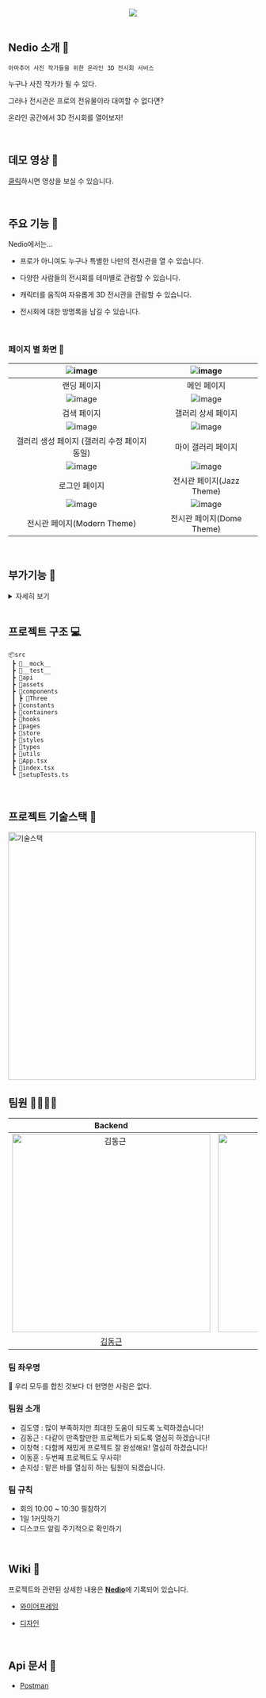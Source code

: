 <br />
<div align="center" >
  <img src="https://user-images.githubusercontent.com/53927959/162380319-f8c4fe54-c928-41f1-bcb9-8bd1a8d74a39.jpeg"/>
</div>
<br />

## Nedio 소개 📝

`아마추어 사진 작가들을 위한 온라인 3D 전시회 서비스`

누구나 사진 작가가 될 수 있다.

그러나 전시관은 프로의 전유물이라 대여할 수 없다면?

온라인 공간에서 3D 전시회를 열어보자!

<br/>

##  데모 영상 🔗

[클릭](https://www.youtube.com/watch?v=FV9S0EsoR7A)하시면 영상을 보실 수 있습니다.

<br/>

##  주요 기능 📌
Nedio에서는...

- 프로가 아니여도 누구나 특별한 나만의 전시관을 열 수 있습니다.

- 다양한 사람들의 전시회를 테마별로 관람할 수 있습니다.

- 캐릭터를 움직여 자유롭게 3D 전시관을 관람할 수 있습니다.

- 전시회에 대한 방명록을 남길 수 있습니다.

<br/>

### 페이지 별 화면 📑

| ![image](https://user-images.githubusercontent.com/53927959/154785727-afa3cc68-c3a3-4fac-ac78-b87d8bdaca90.gif) | ![image](https://user-images.githubusercontent.com/53927959/154786583-c2c219da-cddd-4af4-b50a-ba33b6444c5d.png) |
| :-------------------------------------------------------------------------------------------------------------: | :-------------------------------------------------------------------------------------------------------------: |
|                                     랜딩 페이지                                    |                                                   메인 페이지                                                   |
| ![image](https://user-images.githubusercontent.com/53927959/154786830-b8e109f7-680b-4664-8024-8f312f6e5f59.png) | ![image](https://user-images.githubusercontent.com/53927959/154786852-7cfce9b5-f484-4979-ab18-59b466ef3505.png) |
|                                                검색 페이지                                                 |                                                갤러리 상세 페이지                                                 |
| ![image](https://user-images.githubusercontent.com/53927959/154786898-28a6f068-a7ee-4cc1-8a26-d5afc4ee9b68.png) | ![image](https://user-images.githubusercontent.com/53927959/154786873-d7323d89-2a4a-435c-ad28-7905e4b269b2.png) |
|                                   갤러리 생성 페이지 (갤러리 수정 페이지 동일)                                   |                                                  마이 갤러리 페이지                                                  |
| ![image](https://user-images.githubusercontent.com/53927959/154786922-4829f05d-1767-46f2-af26-97eab91cca3f.png) | ![image](https://user-images.githubusercontent.com/53927959/154787681-5c2476f5-9900-4bce-bbfe-3579440fe97a.png) |
|                                                  로그인 페이지                                                  |                                                   전시관 페이지(Jazz Theme)                                                  
| ![image](https://user-images.githubusercontent.com/53927959/154787740-afb30cfd-27b8-4558-a5d8-7f4c9414c7b1.png) | ![image](https://user-images.githubusercontent.com/53927959/154787794-14bd1f63-6c9a-498f-9243-f3f230d8ec03.png) |
|                                                  전시관 페이지(Modern Theme)                                                  |                                                   전시관 페이지(Dome Theme)                                                  |

<br/>




## 부가기능  📌
<details>
      <summary>자세히 보기</summary>

| ![image](https://user-images.githubusercontent.com/53927959/154791664-f146e4fe-5d00-4cce-ad98-a2e1f7f01238.gif) | ![image](https://user-images.githubusercontent.com/53927959/154791712-3bf27ec8-f9b4-46a2-952f-3ef942929961.png) |
| :-------------------------------------------------------------------------------------------------------------: | :-------------------------------------------------------------------------------------------------------------: |
|                                     토스트 메시지                                    |                                                   검색결과 없음                                                   |                                               
</details>

<br/>


## 프로젝트 구조 💻  
```
📦src
 ┣ 📂__mock__
 ┣ 📂__test__
 ┣ 📂api
 ┣ 📂assets
 ┣ 📂components
 ┃ ┣ 📂Three
 ┣ 📂constants
 ┣ 📂containers
 ┣ 📂hooks
 ┣ 📂pages
 ┣ 📂store
 ┣ 📂styles
 ┣ 📂types
 ┣ 📂utils
 ┣ 📜App.tsx
 ┣ 📜index.tsx
 ┗ 📜setupTests.ts
```

<br/>

## 프로젝트 기술스택  🔨

<img src="https://user-images.githubusercontent.com/53927959/154787933-9ba55ba4-2c86-46dd-b019-550966116fc8.png" width=500px alt="기술스택"/>


<br/>

## 팀원 👨‍👨‍👧‍👧

|                                         Backend                                          |                                         Frontend                                           |                                         Frontend                                           |                                         Frontend                                          |                                         Frontend                                        
| :--------------------------------------------------------------------------------------: | :--------------------------------------------------------------------------------------: | :--------------------------------------------------------------------------------------: | :-------------------------------------------------------------------------------------: | :-----------------------------------------------------------------------------------: | 
| <img src="https://avatars.githubusercontent.com/u/75158857?v=4" width=400px alt="김동근"/> | <img src="https://avatars.githubusercontent.com/u/87048955?v=4" width=400px alt="김도영"/> | <img src="https://avatars.githubusercontent.com/u/53927959?v=4" width=400px alt="손지성"/> | <img src="https://avatars.githubusercontent.com/u/57756798?v=4" width=400px alt="이창혁"> | <img src="https://avatars.githubusercontent.com/u/68373235?v=4" width=400px alt="이동훈"> |
|                       [김동근](https://github.com/Kimdonggeun-42)                        |                            [김도영](https://github.com/sinnlos-ffff)                             |                            [손지성](https://github.com/Danji-ya)                            |                          [이창혁](https://github.com/rheech22)                           |                         [이동훈](https://github.com/dongjay00)                         

### 팀 좌우명
📌 우리 모두를 합친 것보다 더 현명한 사람은 없다.
### 팀원 소개

- 김도영 : 많이 부족하지만 최대한 도움이 되도록 노력하겠습니다!
- 김동근 : 다같이 만족할만한 프로젝트가 되도록 열심히 하겠습니다!
- 이창혁 : 다함께 재밌게 프로젝트 잘 완성해요! 열심히 하겠습니다!
- 이동훈 : 두번째 프로젝트도 무사히!
- 손지성 : 맡은 바를 열심히 하는 팀원이 되겠습니다.

### 팀 규칙

- 회의 10:00 ~ 10:30 필참하기
- 1일 1커밋하기
- 디스코드 알림 주기적으로 확인하기

<br/>


## Wiki 📓

프로젝트와 관련된 상세한 내용은 [**Nedio**](https://gleaming-conifer-b0e.notion.site/Nedio-52f94e6dc4c7457abc89892508161e55)에 기록되어 있습니다.

- [와이어프레임](https://kdt-gitlab.elice.io/sw_track/class_01/project_2/team2/nedio-frontend/-/blob/jiseong/archive/wireframe/Nedio.pdf)

- [디자인](https://www.figma.com/file/xinKMFuBASubklsb2phl0g/Nedio---%EC%8A%A4%ED%86%A0%EB%A6%AC%EB%B3%B4%EB%93%9C?node-id=0%3A1)

<br />

## Api 문서 📜
- [Postman](https://documenter.getpostman.com/view/18610955/UVkjvdDh)


